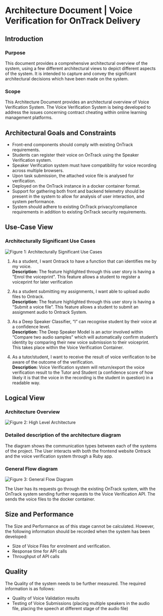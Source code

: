# Architecture Document | Voice Verification for OnTrack Delivery
## Introduction
### Purpose
This document provides a comprehensive architectural overview of the system, using a few different architectural views to depict different aspects of the system. It is intended to capture and convey the significant architectural decisions which have been made on the system. 
### Scope
This Architecture Document provides an architectural overview of Voice Verification System. The Voice Verification System is being developed to address the issues concerning contract cheating within online learning management platforms. 

## Architectural Goals and Constraints
- Front-end components should comply with existing OnTrack requirements. 
- Students can register their voice on OnTrack using the Speaker Verification system. 
- Speaker Verification system must have compatibility for voice recording across multiple browsers. 
- Upon task submission, the attached voice file is analysed for verification. 
- Deployed on the OnTrack instance in a docker container format. 
- Support for gathering both front and backend telemetry should be present in the system to allow for analysis of user interaction, and system performance. 
- System should adhere to existing OnTrack privacy/compliance requirements in addition to existing OnTrack security requirements. 

## Use-Case View
### Architecturally Significant Use Cases
![Figure 1: Architecturally Significant Use Cases](https://github.com/thoth-tech/documentation/blob/89e17ecb3033c6491c9e7d7ee161198b2ee04653/docs/OnTrack/Voice%20Verification/Images/Use%20Cases.png)


1. As a student, I want Ontrack to have a function that can identifies me by my voice. <br> **Description:** The feature highlighted through this user story is having a "Enrol the voiceprint". This feature allows a student to register a voiceprint for later verification

2. As a student submitting my assignments, I want able to upload audio files to Ontrack.<br> **Description:** The feature highlighted through this user story is having a "Submit a voice file”. This feature allows a student to submit an assignment audio to Ontrack System.
3. As a Deep Speaker Classifier, “I” can recognise student by their voice at a confidence level.<br> **Description:** The Deep Speaker Model is an actor involved within “Compare two audio samples” which will automatically confirm student’s identity by comparing their new voice submission to their voiceprint. This takes place within the Voice Verification Container.

4. As a tutor/student, I want to receive the result of voice verification to be aware of the outcome of the verification.<br> **Description:** Voice Verification system will return/export the voice verification result to the Tutor and Student (a confidence score of how likely it is that the voice in the recording is the student in question) in a readable way.   

## Logical View
### Architecture Overview
![Figure 2: High Level Architecture](https://github.com/thoth-tech/documentation/blob/89e17ecb3033c6491c9e7d7ee161198b2ee04653/docs/OnTrack/Voice%20Verification/Images/Architecture%20Diagram.png)


### Detailed description of the architecture diagram
The diagram shows the communication types between each of the systems of the project. The User interacts with both the frontend website Ontrack and the voice verification system through a Ruby app.  

### General Flow diagram
![Figure 3: General Flow Diagram](https://github.com/thoth-tech/documentation/blob/doc/Voice-Verification---Architecture-Document/docs/OnTrack/Voice%20Verification/Images/Flow%20Diagram.png)


The User has its requests go through the existing OnTrack system, with the OnTrack system sending further requests to the Voice Verification API. The sends the voice files to the docker container. 

## Size and Performance
The Size and Performance as of this stage cannot be calculated. However, the following information should be recorded when the system has been developed: 

- Size of Voice Files for enrolment and verification. 
- Response time for API calls 
- Throughput of API calls 

## Quality
The Quality of the system needs to be further measured. The required information is as follows: 

- Quality of Voice Validation results 
- Testing of Voice Submissions (placing multiple speakers in the audio file, placing the speech at different stage of the audio file) 
